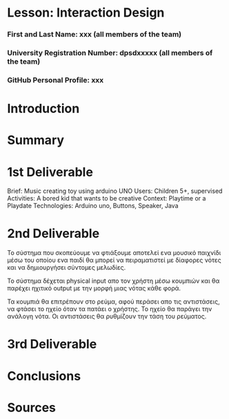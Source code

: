 # Lesson: Interaction Design

### First and Last Name: xxx (all members of the team)
### University Registration Number: dpsdxxxxx (all members of the team)
### GitHub Personal Profile: xxx

# Introduction

# Summary


# 1st Deliverable
Brief: Music creating toy using arduino UNO
Users: Children 5+, supervised
Activities: A bored kid that wants to be creative
Context: Playtime or a Playdate
Technologies: Arduino uno, Buttons, Speaker, Java

# 2nd Deliverable
Το σύστημα που σκοπεύουμε να φτιάξουμε αποτελεί ενα μουσικό παιχνίδι μέσω του οποίου ενα παιδί θα μπορεί να πειραματιστεί με δίαφορες νότες και να δημιουργήσει σύντομες μελωδίες. 

Το σύστημα δέχεται physical input απο τον χρήστη μέσω κουμπιών και θα παρέχει ηχιτικό output με την μορφή μιας νότας κάθε φορά. 

Τα κουμπιά θα επιτρέπουν στο ρεύμα, αφού περάσει απο τις αντιστάσεις, να φτάσει το ηχείο όταν τα πατάει ο χρήστης. Το ηχείο θα παράγει την ανάλογη νότα. Οι αντιστάσεις θα ρυθμίζουν την τάση του ρεύματος. 

# 3rd Deliverable 


# Conclusions


# Sources
